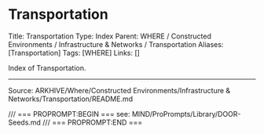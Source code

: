 # Transportation

Title: Transportation
Type: Index
Parent: WHERE / Constructed Environments / Infrastructure & Networks / Transportation
Aliases: [Transportation]
Tags: [WHERE]
Links: []

Index of Transportation.

---
Source: ARKHIVE/Where/Constructed Environments/Infrastructure & Networks/Transportation/README.md

/// === PROPROMPT:BEGIN ===
see: MIND/ProPrompts/Library/DOOR-Seeds.md
/// === PROPROMPT:END ===
